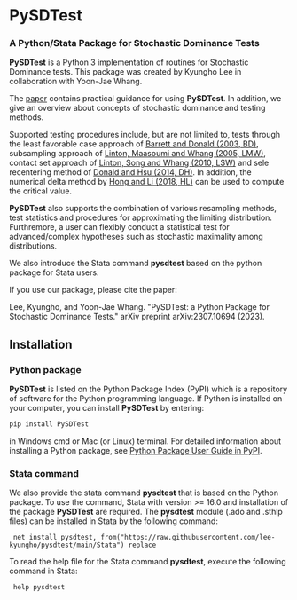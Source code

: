 # PySDTest

### A Python/Stata Package for Stochastic Dominance Tests

**PySDTest** is a Python 3 implementation of routines for Stochastic Dominance tests. This package was created by Kyungho Lee in collaboration with Yoon-Jae Whang. 

The [paper](https://arxiv.org/abs/2307.10694) contains practical guidance for using **PySDTest**. In addition, we give an overview about concepts of stochastic dominance and testing methods. 

Supported testing procedures include, but are not limited to, tests through the least favorable case approach of [Barrett and Donald (2003, BD)](https://doi.org/10.1111/1468-0262.00390), subsampling approach of [Linton, Maasoumi and Whang (2005, LMW)](https://ideas.repec.org/a/oup/restud/v72y2005i3p735-765.html), contact set approach of [Linton, Song and Whang (2010, LSW)](https://econpapers.repec.org/article/eeeeconom/v_3a154_3ay_3a2010_3ai_3a2_3ap_3a186-202.htm) and sele recentering method of [Donald and Hsu (2014, DH)](https://www.tandfonline.com/doi/full/10.1080/07474938.2013.833813). In addition, the numerical delta method by [Hong and Li (2018, HL)](https://doi.org/10.1016/j.jeconom.2018.06.007
) can be used to compute the critical value. 

**PySDTest** also supports the combination of various resampling methods, test statistics and procedures for approximating the limiting distribution. Furthremore, a user can flexibly conduct a statistical test for advanced/complex hypotheses such as stochastic maximality among distributions.

We also introduce the Stata command **pysdtest** based on the python package for Stata users.

If you use our package, please cite the paper:

Lee, Kyungho, and Yoon-Jae Whang. "PySDTest: a Python Package for Stochastic Dominance Tests." arXiv preprint arXiv:2307.10694 (2023).

## Installation

### Python package

**PySDTest** is listed on the Python Package Index (PyPI) which is a repository of software for the Python programming language. If Python is installed on your computer, you can install **PySDTest** by entering:

```python
pip install PySDTest
```

in Windows cmd or Mac (or Linux) terminal. For detailed information about installing a Python package, see [Python Package User Guide in PyPI](https://packaging.python.org/tutorials/installing-packages/).

### Stata command

We also provide the stata command **pysdtest** that is based on the Python package. To use the command, Stata with version >= 16.0 and installation of the package **PySDTest** are required. The **pysdtest** module (.ado and .sthlp files) can be installed in Stata by the following command:

```{stata}
 net install pysdtest, from("https://raw.githubusercontent.com/lee-kyungho/pysdtest/main/Stata") replace
```

To read the help file for the Stata command **pysdtest**, execute the following command in Stata:

```{stata}
 help pysdtest
```

